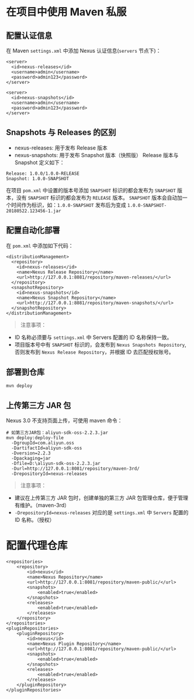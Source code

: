 # 在项目中使用 Maven 私服
## 配置认证信息
在 Maven `settings.xml` 中添加 Nexus 认证信息(`servers` 节点下)：
```
<server>
  <id>nexus-releases</id>
  <username>admin</username>
  <password>admin123</password>
</server>

<server>
  <id>nexus-snapshots</id>
  <username>admin</username>
  <password>admin123</password>
</server>
```
## Snapshots 与 Releases 的区别
- nexus-releases: 用于发布 Release 版本
- nexus-snapshots: 用于发布 Snapshot 版本（快照版）
Release 版本与 Snapshot 定义如下：
```
Release: 1.0.0/1.0.0-RELEASE
Snapshot: 1.0.0-SNAPSHOT
```

在项目 `pom.xml` 中设置的版本号添加 `SNAPSHOT` 标识的都会发布为 `SNAPSHOT` 版本，没有 `SNAPSHOT` 标识的都会发布为 `RELEASE` 版本。
`SNAPSHOT` 版本会自动加一个时间作为标识，如：`1.0.0-SNAPSHOT` 发布后为变成 `1.0.0-SNAPSHOT-20180522.123456-1.jar`
## 配置自动化部署
在 `pom.xml` 中添加如下代码：
```
<distributionManagement>  
  <repository>  
    <id>nexus-releases</id>  
    <name>Nexus Release Repository</name>  
    <url>http://127.0.0.1:8081/repository/maven-releases/</url>  
  </repository>  
  <snapshotRepository>  
    <id>nexus-snapshots</id>  
    <name>Nexus Snapshot Repository</name>  
    <url>http://127.0.0.1:8081/repository/maven-snapshots/</url>  
  </snapshotRepository>  
</distributionManagement> 
```
> 注意事项：

- ID 名称必须要与 `settings.xml` 中 Servers 配置的 ID 名称保持一致。
- 项目版本号中有 `SNAPSHOT` 标识的，会发布到 `Nexus Snapshots Repository`, 否则发布到 `Nexus Release Repository`，并根据 ID 去匹配授权账号。

## 部署到仓库
```
mvn deploy
```

## 上传第三方 JAR 包
Nexus 3.0 不支持页面上传，可使用 maven 命令：

```
# 如第三方JAR包：aliyun-sdk-oss-2.2.3.jar
mvn deploy:deploy-file 
  -DgroupId=com.aliyun.oss 
  -DartifactId=aliyun-sdk-oss 
  -Dversion=2.2.3 
  -Dpackaging=jar 
  -Dfile=D:\aliyun-sdk-oss-2.2.3.jar 
  -Durl=http://127.0.0.1:8081/repository/maven-3rd/ 
  -DrepositoryId=nexus-releases
```
> 注意事项：

- 建议在上传第三方 JAR 包时，创建单独的第三方 JAR 包管理仓库，便于管理有维护。（maven-3rd）
- `-DrepositoryId=nexus-releases` 对应的是 `settings.xml` 中 `Servers` 配置的 ID 名称。（授权）
# 配置代理仓库
```
<repositories>
    <repository>
        <id>nexus</id>
        <name>Nexus Repository</name>
        <url>http://127.0.0.1:8081/repository/maven-public/</url>
        <snapshots>
            <enabled>true</enabled>
        </snapshots>
        <releases>
            <enabled>true</enabled>
        </releases>
    </repository>
</repositories>
<pluginRepositories>
    <pluginRepository>
        <id>nexus</id>
        <name>Nexus Plugin Repository</name>
        <url>http://127.0.0.1:8081/repository/maven-public/</url>
        <snapshots>
            <enabled>true</enabled>
        </snapshots>
        <releases>
            <enabled>true</enabled>
        </releases>
    </pluginRepository>
</pluginRepositories>
```
